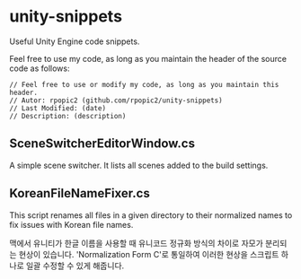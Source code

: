 # unity-snippets

Useful Unity Engine code snippets.

Feel free to use my code, as long as you maintain the header of the source code as follows:
```
// Feel free to use or modify my code, as long as you maintain this header.
// Autor: rpopic2 (github.com/rpopic2/unity-snippets)
// Last Modified: (date)
// Description: (description)
```

## SceneSwitcherEditorWindow.cs

A simple scene switcher. It lists all scenes added to the build settings.


## KoreanFileNameFixer.cs

This script renames all files in a given directory to their normalized names to fix issues with Korean file names.

맥에서 유니티가 한글 이름을 사용할 때 유니코드 정규화 방식의 차이로 자모가 분리되는 현상이 있습니다. 'Normalization Form C'로 통일하여 이러한 현상을 스크립트 하나로 일괄 수정할 수 있게 해줍니다.
